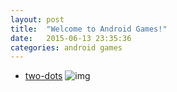 ```yaml
---
layout: post
title:  "Welcome to Android Games!"
date:   2015-06-13 23:35:36
categories: android games
---
```



- [two-dots][1] ![img][2]



[1]:http://goodgames.oss-cn-beijing.aliyuncs.com/apps/ready/com.weplaydots.twodotsandroid/1.10.1/com.weplaydots.twodotsandroid.apK
[2]:http://goodgames.oss-cn-beijing.aliyuncs.com/apps/ready/com.weplaydots.twodotsandroid/1.10.1/com.weplaydots.twodotsandroid.icon.png
